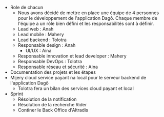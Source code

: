 - Role de chacun
    - Nous avons décidé de mettre en place une équipe de 4 personnes pour le développement de l'application Dagô. Chaque membre de l'équipe a un rôle bien défini et les responsabilités sont à définir.
    - Lead web : Anah
    - Lead mobile : Mahery
    - Lead backend : Tolotra
    - Responsable design : Anah
        - UI/UX : Aina
    - Responsable innovation et lead developer : Mahery
    - Responsable DevOps : Tolotra
    - Responsable réseau et sécurité : Aina
- Documentation des projets et les étapes
- Mijery cloud service payant na local pour le serveur backend de l'application Dagô
    - Tolotra fera un bilan des services cloud payant et local
- Sprint
    - Résolution de la notification
    - Résolution de la recherche Rider
    - Continer le Back Office d'Altradis